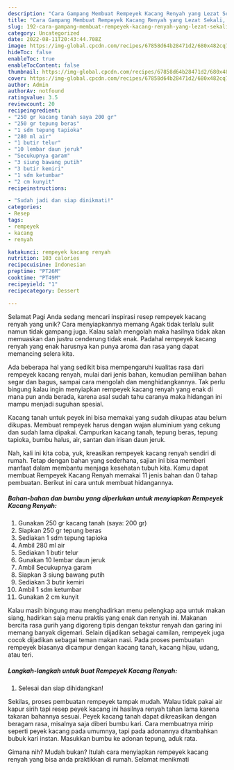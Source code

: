 ```yaml
---
description: "Cara Gampang Membuat Rempeyek Kacang Renyah yang Lezat Sekali, Mantap"
title: "Cara Gampang Membuat Rempeyek Kacang Renyah yang Lezat Sekali, Mantap"
slug: 192-cara-gampang-membuat-rempeyek-kacang-renyah-yang-lezat-sekali-mantap
category: Uncategorized
date: 2022-08-11T20:43:44.708Z
image: https://img-global.cpcdn.com/recipes/67858d64b28471d2/680x482cq70/rempeyek-kacang-renyah-foto-resep-utama.jpg
hideToc: false
enableToc: true
enableTocContent: false
thumbnail: https://img-global.cpcdn.com/recipes/67858d64b28471d2/680x482cq70/rempeyek-kacang-renyah-foto-resep-utama.jpg
cover: https://img-global.cpcdn.com/recipes/67858d64b28471d2/680x482cq70/rempeyek-kacang-renyah-foto-resep-utama.jpg
author: Admin
authorAv: notfound
ratingvalue: 3.5
reviewcount: 20
recipeingredient:
- "250 gr kacang tanah saya 200 gr"
- "250 gr tepung beras"
- "1 sdm tepung tapioka"
- "280 ml air"
- "1 butir telur"
- "10 lembar daun jeruk"
- "Secukupnya garam"
- "3 siung bawang putih"
- "3 butir kemiri"
- "1 sdm ketumbar"
- "2 cm kunyit"
recipeinstructions:

- "Sudah jadi dan siap dinikmati!"
categories:
- Resep
tags:
- rempeyek
- kacang
- renyah

katakunci: rempeyek kacang renyah 
nutrition: 103 calories
recipecuisine: Indonesian
preptime: "PT26M"
cooktime: "PT49M"
recipeyield: "1"
recipecategory: Dessert

---
```



Selamat Pagi Anda sedang mencari inspirasi resep rempeyek kacang renyah yang unik? Cara menyiapkannya memang Agak tidak terlalu sulit namun tidak gampang juga. Kalau salah mengolah maka hasilnya tidak akan memuaskan dan justru cenderung tidak enak. Padahal rempeyek kacang renyah yang enak harusnya kan punya aroma dan rasa yang dapat memancing selera kita.


Ada beberapa hal yang sedikit bisa mempengaruhi kualitas rasa dari rempeyek kacang renyah, mulai dari jenis bahan, kemudian pemilihan bahan segar dan bagus, sampai cara mengolah dan menghidangkannya. Tak perlu bingung kalau ingin menyiapkan rempeyek kacang renyah yang enak di mana pun anda berada, karena asal sudah tahu caranya maka hidangan ini mampu menjadi suguhan spesial.

Kacang tanah untuk peyek ini bisa memakai yang sudah dikupas atau belum dikupas. Membuat rempeyek harus dengan wajan aluminium yang cekung dan sudah lama dipakai. Campurkan kacang tanah, tepung beras, tepung tapioka, bumbu halus, air, santan dan irisan daun jeruk.


Nah, kali ini kita coba, yuk, kreasikan rempeyek kacang renyah sendiri di rumah. Tetap dengan bahan yang sederhana, sajian ini bisa memberi manfaat dalam membantu menjaga kesehatan tubuh kita. Kamu dapat membuat Rempeyek Kacang Renyah memakai 11 jenis bahan dan 0 tahap pembuatan. Berikut ini cara untuk membuat hidangannya.

<!--inarticleads1-->

##### Bahan-bahan dan bumbu yang diperlukan untuk menyiapkan Rempeyek Kacang Renyah:

1. Gunakan 250 gr kacang tanah (saya: 200 gr)
1. Siapkan 250 gr tepung beras
1. Sediakan 1 sdm tepung tapioka
1. Ambil 280 ml air
1. Sediakan 1 butir telur
1. Gunakan 10 lembar daun jeruk
1. Ambil Secukupnya garam
1. Siapkan 3 siung bawang putih
1. Sediakan 3 butir kemiri
1. Ambil 1 sdm ketumbar
1. Gunakan 2 cm kunyit


Kalau masih bingung mau menghadirkan menu pelengkap apa untuk makan siang, hadirkan saja menu praktis yang enak dan renyah ini. Makanan bercita rasa gurih yang digoreng tipis dengan tekstur renyah dan garing ini memang banyak digemari. Selain dijadikan sebagai camilan, rempeyek juga cocok dijadikan sebagai teman makan nasi. Pada proses pembuatan rempeyek biasanya dicampur dengan kacang tanah, kacang hijau, udang, atau teri. 

<!--inarticleads2-->

##### Langkah-langkah untuk buat Rempeyek Kacang Renyah:


1. Selesai dan siap dihidangkan!

Sekilas, proses pembuatan rempeyek tampak mudah. Walau tidak pakai air kapur sirih tapi resep peyek kacang ini hasilnya renyah tahan lama karena takaran bahannya sesuai. Peyek kacang tanah dapat dikreasikan dengan beragam rasa, misalnya saja diberi bumbu kari. Cara membuatnya mirip seperti peyek kacang pada umumnya, tapi pada adonannya ditambahkan bubuk kari instan. Masukkan bumbu ke adonan tepung, aduk rata. 

Gimana nih? Mudah bukan? Itulah cara menyiapkan rempeyek kacang renyah yang bisa anda praktikkan di rumah. Selamat menikmati
